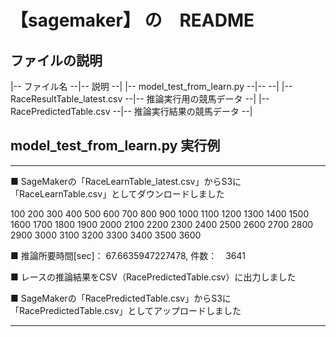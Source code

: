 # 【sagemaker】 の　README

## ファイルの説明

|-- ファイル名 --|-- 説明 --|
|-- model_test_from_learn.py --|--  --|
|-- RaceResultTable_latest.csv --|-- 推論実行用の競馬データ --|
|-- RacePredictedTable.csv --|-- 推論実行結果の競馬データ --|


## model_test_from_learn.py 実行例

-----------------------------------------------------------------------------------------

■ SageMakerの「RaceLearnTable_latest.csv」からS3に「RaceLearnTable.csv」としてダウンロードしました

100 200 300 400 500 600 700 800 900 1000 1100 1200 1300 1400 1500 1600 1700 1800 1900 2000 2100 2200 2300 2400 2500 2600 2700 2800 2900 3000 3100 3200 3300 3400 3500 3600 

■ 推論所要時間[sec]： 67.6635947227478, 件数：　3641

■ レースの推論結果をCSV（RacePredictedTable.csv）に出力しました

■ SageMakerの「RacePredictedTable.csv」からS3に「RacePredictedTable.csv」としてアップロードしました

-----------------------------------------------------------------------------------------
